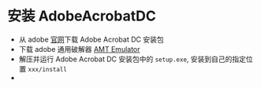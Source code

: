# 安装 AdobeAcrobatDC


* 从 adobe [官网](https://helpx.adobe.com/cn/acrobat/kb/acrobat-dc-downloads.html)下载 Adobe Acrobat DC 安装包
* 下载 adobe 通用破解器 [AMT Emulator](https://amtemu-official.com/amtemu-v0-9-2-patcher/)
* 解压并运行 Adobe Acrobat DC 安装包中的 `setup.exe`, 安装到自己的指定位置 `xxx/install`
* 
<!--stackedit_data:
eyJoaXN0b3J5IjpbLTIxMjk1OTkzMjIsLTE0NzUzNDQzNDJdfQ
==
-->